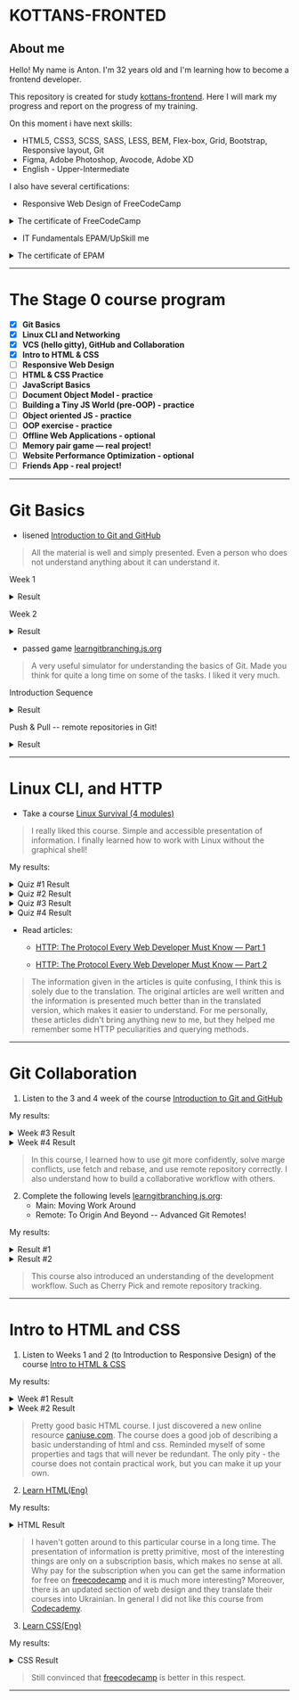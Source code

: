 # KOTTANS-FRONTED

## About me

Hello! My name is Anton. I'm 32 years old and I'm learning how to become a frontend developer.

This repository is created for study [kottans-frontend](https://github.com/kottans/frontend/blob/2022_UA/README.md). Here I will mark my progress and report on the progress of my training.

On this moment i have next skills:

- HTML5, CSS3, SCSS, SASS, LESS, BEM, Flex-box, Grid, Bootstrap, Responsive layout, Git
- Figma, Adobe Photoshop, Avocode, Adobe XD
- English - Upper-Intermediate

I also have several certifications:

- Responsive Web Design of FreeCodeCamp
<details>
    <summary>The certificate of FreeCodeCamp</summary>
    <img src="https://github.com/Marionetko/sertificates/blob/main/fcc_certificate.png">
</details>

- IT Fundamentals EPAM/UpSkill me
<details>
    <summary>The certificate of EPAM</summary>
    <img src="https://github.com/Marionetko/sertificates/blob/main/IT_Fundamentals_for_Ukrainian_Switchers_2022-1.png">
</details>

---

# The Stage 0 course program

- [x] **Git Basics**
- [x] **Linux CLI and Networking**
- [x] **VCS (hello gitty), GitHub and Collaboration**
- [x] **Intro to HTML & CSS**
- [ ] **Responsive Web Design**
- [ ] **HTML & CSS Practice**
- [ ] **JavaScript Basics**
- [ ] **Document Object Model - practice**
- [ ] **Building a Tiny JS World (pre-OOP) - practice**
- [ ] **Object oriented JS - practice**
- [ ] **OOP exercise - practice**
- [ ] **Offline Web Applications - optional**
- [ ] **Memory pair game — real project!**
- [ ] **Website Performance Optimization - optional**
- [ ] **Friends App - real project!**

---

# Git Basics

- lisened [Introduction to Git and GitHub](https://www.coursera.org/learn/introduction-git-github)

> All the material is well and simply presented. Even a person who does not understand anything about it can understand it.

Week 1

<details>
    <summary>Result</summary>
    <img src="https://github.com/Marionetko/kottans-frontend/blob/main/00git_basics/Screenshot_3.jpg">
</details>

Week 2

<details>
    <summary>Result</summary>
    <img src="https://github.com/Marionetko/kottans-frontend/blob/main/00git_basics/Screenshot_4.jpg">
</details>

- passed game [learngitbranching.js.org](https://learngitbranching.js.org/)

> A very useful simulator for understanding the basics of Git. Made you think for quite a long time on some of the tasks. I liked it very much.

Introduction Sequence

<details>
    <summary>Result</summary>
    <img src="https://github.com/Marionetko/kottans-frontend/blob/main/00git_basics/Screenshot_1.jpg">
</details>

Push & Pull -- remote repositories in Git!

<details>
    <summary>Result</summary>
    <img src="https://github.com/Marionetko/kottans-frontend/blob/main/00git_basics/Screenshot_2.jpg">
</details>

---

# Linux CLI, and HTTP

- Take a course [Linux Survival (4 modules)](https://linuxsurvival.com/linux-tutorial-introduction/)

> I really liked this course. Simple and accessible presentation of information. I finally learned how to work with Linux without the graphical shell!

My results:

<details>
    <summary>Quiz #1 Result</summary>
    <img src="https://github.com/Marionetko/kottans-frontend/blob/main/task_linux_cli/quiz_01.jpg">
</details>

<details>
    <summary>Quiz #2 Result</summary>
    <img src="https://github.com/Marionetko/kottans-frontend/blob/main/task_linux_cli/quiz_02.jpg">
</details>

<details>
    <summary>Quiz #3 Result</summary>
    <img src="https://github.com/Marionetko/kottans-frontend/blob/main/task_linux_cli/quiz_03.jpg">
</details>

<details>
    <summary>Quiz #4 Result</summary>
    <img src="https://github.com/Marionetko/kottans-frontend/blob/main/task_linux_cli/quiz_03.jpg">
</details>

- Read articles:
    - [HTTP: The Protocol Every Web Developer Must Know — Part 1](https://code.tutsplus.com/uk/tutorials/http-the-protocol-every-web-developer-must-know-part-1--net-31177)

    - [HTTP: The Protocol Every Web Developer Must Know — Part 2](https://code.tutsplus.com/uk/tutorials/http-the-protocol-every-web-developer-must-know-part-2--net-31155)

> The information given in the articles is quite confusing, I think this is solely due to the translation. The original articles are well written and the information is presented much better than in the translated version, which makes it easier to understand. For me personally, these articles didn't bring anything new to me, but they helped me remember some HTTP peculiarities and querying methods.

---

# Git Collaboration

1. Listen to the 3 and 4 week of the course [Introduction to Git and GitHub](https://www.coursera.org/learn/introduction-git-github)

My results:

<details>
    <summary>Week #3 Result</summary>
    <img src="https://github.com/Marionetko/kottans-frontend/blob/main/task_git_collaboration/week-03.jpg">
</details>

<details>
    <summary>Week #4 Result</summary>
    <img src="https://github.com/Marionetko/kottans-frontend/blob/main/task_git_collaboration/week-04.jpg">
</details>

> In this course, I learned how to use git more confidently, solve marge conflicts, use fetch and rebase, and use remote repository correctly. I also understand how to build a collaborative workflow with others.

2. Complete the following levels [learngitbranching.js.org](https://learngitbranching.js.org/?locale=uk):
    - Main: Moving Work Around
    - Remote: To Origin And Beyond -- Advanced Git Remotes!

My results:

<details>
    <summary>Result #1</summary>
    <img src="https://github.com/Marionetko/kottans-frontend/blob/main/task_git_collaboration/Screenshot_1.jpg">
</details>   

<details>
    <summary>Result #2</summary>
    <img src="https://github.com/Marionetko/kottans-frontend/blob/main/task_git_collaboration/Screenshot_2.jpg">
</details>

> This course also introduced an understanding of the development workflow. Such as Cherry Pick and remote repository tracking.

---

# Intro to HTML and CSS

1. Listen to Weeks 1 and 2 (to Introduction to Responsive Design) of the course [Intro to HTML & CSS](https://www.coursera.org/learn/html-css-javascript-for-web-developers)

My results:

<details>
    <summary>Week #1 Result</summary>
    <img src="https://github.com/Marionetko/kottans-frontend/blob/main/task_html_css_intro/week-01.jpg">
</details>

<details>
    <summary>Week #2 Result</summary>
    <img src="https://github.com/Marionetko/kottans-frontend/blob/main/task_html_css_intro/week-02.jpg">
</details>

> Pretty good basic HTML course. I just discovered a new online resource [caniuse.com](https://caniuse.com/). The course does a good job of describing a basic understanding of html and css. Reminded myself of some properties and tags that will never be redundant. The only pity - the course does not contain practical work, but you can make it up your own.


2. [Learn HTML(Eng)](https://www.codecademy.com/learn/learn-html)

My results:

<details>
    <summary>HTML Result</summary>
    <img src="https://github.com/Marionetko/kottans-frontend/blob/main/task_html_css_intro/html.jpg">
</details>

>I haven't gotten around to this particular course in a long time. The presentation of information is pretty primitive, most of the interesting things are only on a subscription basis, which makes no sense at all. Why pay for the subscription when you can get the same information for free on [freecodecamp](https://www.freecodecamp.org/) and it is much more interesting? Moreover, there is an updated section of web design and they translate their courses into Ukrainian. In general I did not like this course from [Codecademy](https://www.codecademy.com/learn/learn-html). 

3. [Learn CSS(Eng)](https://www.codecademy.com/learn/learn-css)

My results:

<details>
    <summary>CSS Result</summary>
    <img src="https://github.com/Marionetko/kottans-frontend/blob/main/task_html_css_intro/css.jpg">
</details>

>Still convinced that [freecodecamp](https://www.freecodecamp.org/) is better in this respect.

---